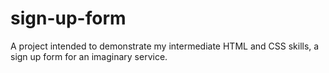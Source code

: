 # sign-up-form
A project intended to demonstrate my intermediate HTML and CSS skills, a sign up form for an imaginary service.